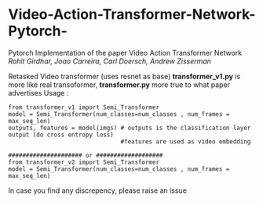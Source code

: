 # Video-Action-Transformer-Network-Pytorch-
Pytorch Implementation of the paper Video Action Transformer Network   
*Rohit Girdhar, Joao Carreira, Carl Doersch, Andrew Zisserman*


Retasked Video transformer (uses resnet as base) 
**transformer_v1.py** is more like real transoformer, **transformer.py** more true to what paper advertises
Usage : 
```
from transformer_v1 import Semi_Transformer
model = Semi_Transformer(num_classes=num_classes , num_frames = max_seq_len)
outputs, features = model(imgs) # outputs is the classification layer output (do cross entropy loss)
                                #features are used as video embedding
                                
##################### or ###################
from transformer_v2 import Semi_Transformer
model = Semi_Transformer(num_classes=num_classes , num_frames = max_seq_len)
```


In case you find any discrepency, please raise an issue
